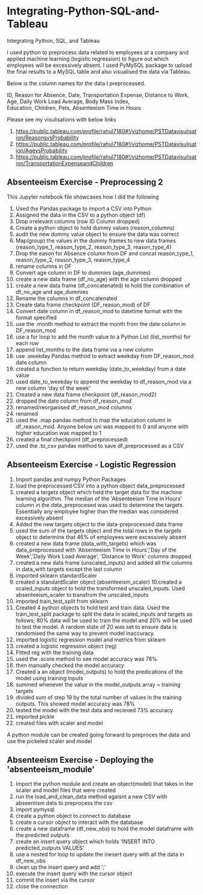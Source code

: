# Integrating-Python-SQL-and-Tableau
Integrating Python, SQL, and Tableau

I used python to preprocess data related to employees at a company and applied machine learning (logistic regression) to figure out which employees will be excessively absent.
I used PyMySQL package to upload the final results to a MySQL table and also visualised the data via Tableau. 

Below is the column names for the data I preprocessed.

ID, Reason for Absence, Date, Transportation Expense, Distance to Work, Age, Daily Work Load Average, Body Mass Index,	
Education, Children, Pets, Absenteeism Time in Hours

Please see my visulisations with below links
1. https://public.tableau.com/profile/rahul7180#!/vizhome/PSTDatavisulisation/ReasonsvsProbability
2. https://public.tableau.com/profile/rahul7180#!/vizhome/PSTDatavisulisation/AgevsProbability
3. https://public.tableau.com/profile/rahul7180#!/vizhome/PSTDatavisulisation/TransportationExpenseandChildren

Absenteeism Exercise - Preprocessing 2
---------------------------------------
This Jupyter notebook file showcases how I did the following

1. Used the Pandas package to import a CSV into Python
2. Assigned the data in the CSV to a python object (df)
3. Drop irrelevant columns (row ID Column dropped)
4. Create a python object to hold dummy values (reason_columns)
5. audit the new dummy value object to ensure the data was correct
6. Map(group) the values in the dummy frames to new data frames (reason_type_1, reason_type_2, reason_type_3, reason_type_4)
7. Drop the eason for Absence column from DF and concat reason_type_1, reason_type_2, reason_type_3, reason_type_4
8. rename columns in DF
9. Convert age column in DF to dummies (age_dummies)
10. create a new data frame (df_no_age) with the age column dropped
11. create a new data frame (df_concatenated) to hold the combination of df_no_age and age_dummies
12. Rename the columns in df_concatenated
13. Create data frame checkpoint (DF_reason_mod) of DF
14. Convert date column in df_reason_mod to datetime format with the format specified
15. use the .month method to extract the month from the date column in DF_reason_mod
16. use a for loop to add the month value to a Python List (list_months) for each row
17. append list_months to the data frame via a new column
18. use .weekday Pandas method to extract weekday from DF_reason_mod date column
19. created a function to return weekday (date_to_weekday) from a date value
20. used date_to_weekday to append the weekday to df_reason_mod via a new column 'day of the week'
21. Created a new data frame checkpoint (df_reason_mod2)
21. dropped the date column from df_reason_mod
22. renamed/reorganised df_reason_mod columns
23. renamed 
24. used the .map pandas method to map the education column in df_reason_mod. Anyone below uni was mapped to 0 and anyone with higher education was mapped to 1
25. created a final checkpoint (df_preprocessed)
26. used the .to_csv pandas method to save df_preprocessed as a CSV

Absenteeism Exercise - Logistic Regression
------------------------------------------

1. Import pandas and numpy Python Packages
2. load the preprocessed CSV into a python object data_preprocessed
3. created a targets object which held the target data for the machine learning algorithm. The median of the 'Absenteeism Time in Hours' column in the data_preprocesed
   was used to determine the targets. Essentially any employee higher than the median was considered excessively absent
4. Added the new targets object to the data-preprocessed data frame
5. used the sum of the targets object and the total rows in the targets object to determine that 46% of employees were excessively absent
6. created a new data frame (data_with_targets) which was data_preprocessed with 'Absenteeism Time in Hours','Day of the Week','Daily Work Load Average', 'Distance to Work' columns dropped
7. created a new data frame (unscaled_inputs) and added all the columns in data_with targets except the last column
8. imported sklearn standardScaler
9. created a standardScaler object (absenteeism_scaler)
10.created a scaled_inputs object to hold the transformed unscaled_inputs. Used absenteeism_scaler to transfrom the unscaled_inputs
11. imported train_test_split from sklearn
12. Created 4 python objects to hold test and train data. Used the train_test_split package to split the data in scaled_inputs and targets as follows; 
    80% data will be used to train the model and 20% will be used to test the model. A random state of 20 was set to ensure data is randomised the same way to prevent model inaccuracy.
13. imported logistic regression model and metrics from sklearn
14. created a logistic regression object (reg)
15. Fitted reg with the training data
16. used the .score method to see model accuracy was 78%
17. then manually checked the model accuracy
18. Created a an object (model_outputs) to hold the predications of the model using training inputs
19. summed whenever the value in the model_outputs array = training targets
20. divided sum of step 19 by the total number of values in the training outputs. This showed model accuracy was 78%
21. tested the model with the test data and recieved 73% accuracy
22. imported pickle
23. created files with scaler and model

A python module can be created going forward to preproces the data and use the pickeled scaler and model

Absenteeism Exercise - Deploying the 'absenteeism_module'
-----------------------------------------------------------
1. Import the python module and create an object(model) that takes in the scaler and model files that were created
2. run the load_and_clean_data method agaisnt a new CSV with abseentism data to preprocess the csv
3. import pymysql
4. create a python object to connect to database
5. create a cursor object to interact with the database
6. create a new dataframe (df_new_obs) to hold the model dataframe with the predicted outputs
7. create an insert query object which holds 'INSERT INTO predicted_outputs VALUES'
8. use a nested for loop to update the inesert query with all the data in df_new_obs
9. clean up the insert query and add ';'
10. execute the insert query with the cursor object
11. commit the insert via the cursor
12. close the connection
 


